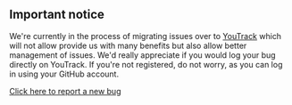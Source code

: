 [//]: # (title: Bug report)

<include src="lib.xml" include-id="outdated_warning"/>

## Important notice 

We're currently in the process of migrating issues over to [YouTrack](https://youtrack.jetbrains.com/issues/KTOR) which will not allow provide us with many benefits but also allow better management of issues. We'd really appreciate if you would log your bug directly on YouTrack. If you're not registered, do not worry, as you can log in using your GitHub account. 

[Click here to report a new bug](https://youtrack.jetbrains.com/newIssue?project=KTOR)
